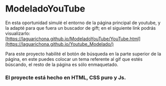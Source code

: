 # ModeladoYouTube

En esta oportunidad simulé el entorno de la página principal de youtube, y la adapté para que fuera un buscador de gift; en el siguiente link podrás visualizarlo: 
[https://laguarichona.github.io/ModeladoYouTube/YouTube.html](https://laguarichona.github.io/Youtube_Modelado/)

Para este proyecto habilité el botón de búsqueda en la parte superior de la página, en este puedes colocar un tema referente al gif que estés búscando, el resto de la página es sólo enmaquetado.

### El proyecte está hecho en HTML, CSS puro y Js.
